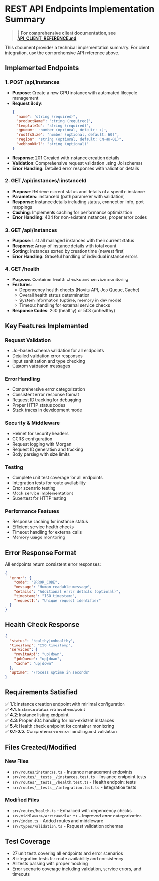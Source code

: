 # REST API Endpoints Implementation Summary

> **📖 For comprehensive client documentation, see [API_CLIENT_REFERENCE.md](./API_CLIENT_REFERENCE.md)**

This document provides a technical implementation summary. For client integration, use the comprehensive API reference above.

## Implemented Endpoints

### 1. POST /api/instances
- **Purpose**: Create a new GPU instance with automated lifecycle management
- **Request Body**: 
  ```json
  {
    "name": "string (required)",
    "productName": "string (required)",
    "templateId": "string (required)",
    "gpuNum": "number (optional, default: 1)",
    "rootfsSize": "number (optional, default: 60)",
    "region": "string (optional, default: CN-HK-01)",
    "webhookUrl": "string (optional)"
  }
  ```
- **Response**: 201 Created with instance creation details
- **Validation**: Comprehensive request validation using Joi schemas
- **Error Handling**: Detailed error responses with validation details

### 2. GET /api/instances/:instanceId
- **Purpose**: Retrieve current status and details of a specific instance
- **Parameters**: instanceId (path parameter with validation)
- **Response**: Instance details including status, connection info, port mappings
- **Caching**: Implements caching for performance optimization
- **Error Handling**: 404 for non-existent instances, proper error codes

### 3. GET /api/instances
- **Purpose**: List all managed instances with their current status
- **Response**: Array of instance details with total count
- **Sorting**: Instances sorted by creation time (newest first)
- **Error Handling**: Graceful handling of individual instance errors

### 4. GET /health
- **Purpose**: Container health checks and service monitoring
- **Features**:
  - Dependency health checks (Novita API, Job Queue, Cache)
  - Overall health status determination
  - System information (uptime, memory in dev mode)
  - Timeout handling for external service checks
- **Response Codes**: 200 (healthy) or 503 (unhealthy)

## Key Features Implemented

### Request Validation
- Joi-based schema validation for all endpoints
- Detailed validation error responses
- Input sanitization and type checking
- Custom validation messages

### Error Handling
- Comprehensive error categorization
- Consistent error response format
- Request ID tracking for debugging
- Proper HTTP status codes
- Stack traces in development mode

### Security & Middleware
- Helmet for security headers
- CORS configuration
- Request logging with Morgan
- Request ID generation and tracking
- Body parsing with size limits

### Testing
- Complete unit test coverage for all endpoints
- Integration tests for route availability
- Error scenario testing
- Mock service implementations
- Supertest for HTTP testing

### Performance Features
- Response caching for instance status
- Efficient service health checks
- Timeout handling for external calls
- Memory usage monitoring

## Error Response Format
All endpoints return consistent error responses:
```json
{
  "error": {
    "code": "ERROR_CODE",
    "message": "Human readable message",
    "details": "Additional error details (optional)",
    "timestamp": "ISO timestamp",
    "requestId": "Unique request identifier"
  }
}
```

## Health Check Response
```json
{
  "status": "healthy|unhealthy",
  "timestamp": "ISO timestamp",
  "services": {
    "novitaApi": "up|down",
    "jobQueue": "up|down", 
    "cache": "up|down"
  },
  "uptime": "Process uptime in seconds"
}
```

## Requirements Satisfied

✅ **1.1**: Instance creation endpoint with minimal configuration  
✅ **4.1**: Instance status retrieval endpoint  
✅ **4.2**: Instance listing endpoint  
✅ **4.3**: Proper 404 handling for non-existent instances  
✅ **5.4**: Health check endpoint for container monitoring  
✅ **6.1-6.5**: Comprehensive error handling and validation  

## Files Created/Modified

### New Files
- `src/routes/instances.ts` - Instance management endpoints
- `src/routes/__tests__/instances.test.ts` - Instance endpoint tests
- `src/routes/__tests__/health.test.ts` - Health endpoint tests
- `src/routes/__tests__/integration.test.ts` - Integration tests

### Modified Files
- `src/routes/health.ts` - Enhanced with dependency checks
- `src/middleware/errorHandler.ts` - Improved error categorization
- `src/index.ts` - Added routes and middleware
- `src/types/validation.ts` - Request validation schemas

## Test Coverage
- 27 unit tests covering all endpoints and error scenarios
- 8 integration tests for route availability and consistency
- All tests passing with proper mocking
- Error scenario coverage including validation, service errors, and timeouts